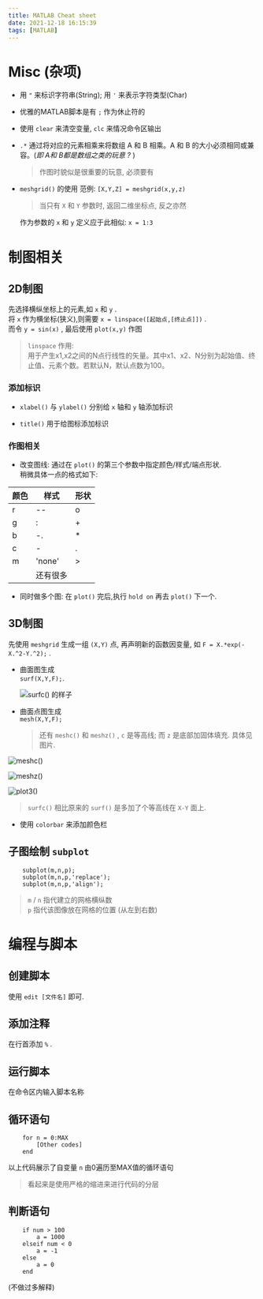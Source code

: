 ```yaml
---
title: MATLAB Cheat sheet
date: 2021-12-18 16:15:39
tags: [MATLAB]
---
```


# Misc (杂项)

*   用 `"` 来标识字符串(String); 用 `'` 来表示字符类型(Char)  

*   优雅的MATLAB脚本是有 `;` 作为休止符的

*   使用 `clear` 来清空变量, `clc` 来情况命令区输出

*   `.*` 通过将对应的元素相乘来将数组 A 和 B 相乘。A 和 B 的大小必须相同或兼容。(<i>即 A和 B都是数组之类的玩意 ?</i> )

    > 作图时貌似是很重要的玩意, 必须要有

*   `meshgrid()` 的使用
    范例: `[X,Y,Z] = meshgrid(x,y,z)`  
    > 当只有 `X` 和 `Y` 参数时, 返回二维坐标点, 反之亦然  
    
    作为参数的 `x` 和 `y` 定义应于此相似: `x = 1:3`  

# 制图相关

## 2D制图

先选择横纵坐标上的元素,如 `x` 和 `y` .  
将 `x` 作为横坐标(狭义),则需要 `x = linspace([起始点,[终止点]])` .  
而令 `y = sin(x)` , 最后使用 `plot(x,y)` 作图

> `linspace` 作用:   
用于产生x1,x2之间的N点行线性的矢量。其中x1、x2、N分别为起始值、终止值、元素个数。若默认N，默认点数为100。

### 添加标识

* `xlabel()` 与 `ylabel()` 分别给 `x` 轴和 `y` 轴添加标识

* `title()` 用于给图标添加标识

### 作图相关

* 改变图线: 通过在 `plot()` 的第三个参数中指定颜色/样式/端点形状.  
稍微具体一点的格式如下:

|颜色|样式|形状|
|----|----|----|
|r|--|o|
|g|:|+|
|b|-.|*|
|c|-|.|
|m|'none'|>|
||还有很多|

* 同时做多个图: 在 `plot()` 完后,执行 `hold on` 再去 `plot()` 下一个.

## 3D制图

先使用 `meshgrid` 生成一组 `(X,Y)` 点, 再声明新的函数因变量, 如 `F = X.*exp(-X.^2-Y.^2);` .  

*   曲面图生成  
    `surf(X,Y,F);`.

    ![`surfc()` 的样子](surfc.png)

*   曲面点图生成  
    `mesh(X,Y,F);`

    > 还有 `meshc()` 和 `meshz()` , `c` 是等高线; 而 `z` 是底部加固体填充. 具体见图片.

![`meshc()`](meshc.png)

![`meshz()`](meshz.png)

![`plot3()`](plot3.png)

>   `surfc()` 相比原来的 `surf()` 是多加了个等高线在 `X-Y` 面上.

- 使用 `colorbar` 来添加颜色栏 

## 子图绘制 `subplot`

```MatlabScript
    subplot(m,n,p);
    subplot(m,n,p,'replace');
    subplot(m,n,p,'align');
```

>   `m` / `n` 指代建立的网格横纵数  
    `p` 指代该图像放在网格的位置 (从左到右数)  

# 编程与脚本

## 创建脚本

使用 `edit [文件名]` 即可.

## 添加注释

在行首添加 `%` .

## 运行脚本

在命令区内输入脚本名称

## 循环语句

```MatlabScript
    for n = 0:MAX
        [Other codes]
    end
```

以上代码展示了自变量 `n` 由0遍历至MAX值的循环语句

> 看起来是使用严格的缩进来进行代码的分层

## 判断语句

```MatlabScript
    if num > 100
        a = 1000
    elseif num < 0
        a = -1
    else
        a = 0
    end
```

(不做过多解释)

